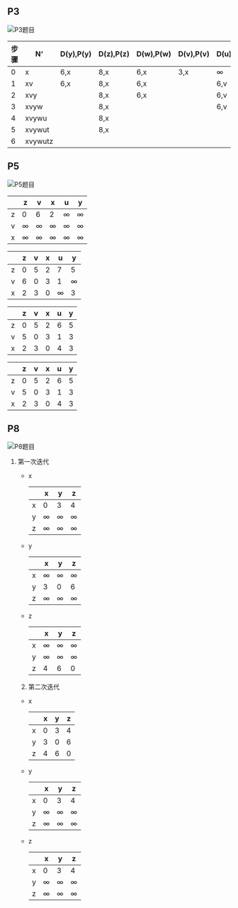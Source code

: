 ## P3

![P3题目](/img/P3.png)

| 步骤 | N‘      | D(y),P(y) | D(z),P(z) | D(w),P(w) | D(v),P(v) | D(u),P(u) | D(t),P(t) |
| ---- | ------- | --------- | --------- | --------- | --------- | --------- | --------- |
| 0    | x       | 6,x       | 8,x       | 6,x       | 3,x       | ∞         | ∞         |
| 1    | xv      | 6,x       | 8,x       | 6,x       |           | 6,v       | 7,v       |
| 2    | xvy     |           | 8,x       | 6,x       |           | 6,v       | 7,v       |
| 3    | xvyw    |           | 8,x       |           |           | 6,v       | 7,v       |
| 4    | xvywu   |           | 8,x       |           |           |           | 7,v       |
| 5    | xvywut  |           | 8,x       |           |           |           |           |
| 6    | xvywutz |           |           |           |           |           |           |

## P5

![P5题目](/img/p5.png)

|      | z    | v    | x    | u    | y    |
| ---- | ---- | ---- | ---- | ---- | ---- |
| z    | 0    | 6    | 2    | ∞    | ∞    |
| v    | ∞    | ∞    | ∞    | ∞    | ∞    |
| x    | ∞    | ∞    | ∞    | ∞    | ∞    |

|      | z    | v    | x    | u    | y    |
| ---- | ---- | ---- | ---- | ---- | ---- |
| z    | 0    | 5    | 2    | 7    | 5    |
| v    | 6    | 0    | 3    | 1    | ∞    |
| x    | 2    | 3    | 0    | ∞    | 3    |

|      | z    | v    | x    | u    | y    |
| ---- | ---- | ---- | ---- | ---- | ---- |
| z    | 0    | 5    | 2    | 6    | 5    |
| v    | 5    | 0    | 3    | 1    | 3    |
| x    | 2    | 3    | 0    | 4    | 3    |

|      | z    | v    | x    | u    | y    |
| ---- | ---- | ---- | ---- | ---- | ---- |
| z    | 0    | 5    | 2    | 6    | 5    |
| v    | 5    | 0    | 3    | 1    | 3    |
| x    | 2    | 3    | 0    | 4    | 3    |

## P8

![P8题目](/img/P8.png)

 1. 第一次迭代

    + x

      |      | x    | y    | z    |
      | ---- | ---- | ---- | ---- |
      | x    | 0    | 3    | 4    |
      | y    | ∞    | ∞    | ∞    |
      | z    | ∞    | ∞    | ∞    |

    + y

      |      | x    | y    | z    |
      | ---- | ---- | ---- | ---- |
      | x    | ∞    | ∞    | ∞    |
      | y    | 3    | 0    | 6    |
      | z    | ∞    | ∞    | ∞    |

    + z

      |      | x    | y    | z    |
      | ---- | ---- | ---- | ---- |
      | x    | ∞    | ∞    | ∞    |
      | y    | ∞    | ∞    | ∞    |
      | z    | 4    | 6    | 0    |

	2. 第二次迭代

    + x

      |      | x    | y    | z    |
      | ---- | ---- | ---- | ---- |
      | x    | 0    | 3    | 4    |
      | y    | 3    | 0    | 6    |
      | z    | 4    | 6    | 0    |

    + y

      |      | x    | y    | z    |
      | ---- | ---- | ---- | ---- |
      | x    | 0    | 3    | 4    |
      | y    | ∞    | ∞    | ∞    |
      | z    | ∞    | ∞    | ∞    |

    + z

      |      | x    | y    | z    |
      | ---- | ---- | ---- | ---- |
      | x    | 0    | 3    | 4    |
      | y    | ∞    | ∞    | ∞    |
      | z    | ∞    | ∞    | ∞    |

